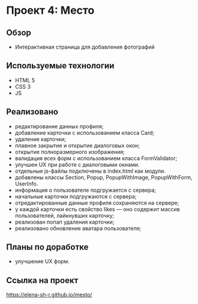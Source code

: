 # Проект 4: Место

## Обзор
* Интерактивная страница для добавления фотографий

## Используемые технологии
* HTML 5
* CSS 3
* JS 

## Реализовано
* редактирование данных профиля;
* добавление карточки с использованием класса Card;
* удаление карточки;
* плавное закрытие и открытие диалоговых окон;
* открытие полноразмерного изображения;
* валидация всех форм с использованием класса FormValidator;
* улучшен UX при работе с диалоговыми окнами.
* отдельные js-файлы подключены в index.html как модули.
* добавлены классы Section, Popup, PopupWithImage, PopupWithForm, UserInfo.
* информация о пользователе подгружается с сервера;
* начальные карточки подгружаются с сервера;
* отредактированные данные профиля сохраняются на сервере;
* у каждой карточки есть свойство likes — оно содержит массив пользователей, лайкнувших карточку;
* реализован попап удаления карточки;
* реализовано обновление аватара пользователя;

## Планы по доработке
* улучшение UX форм.

## Ссылка на проект
https://elena-sh-r.github.io/mesto/
